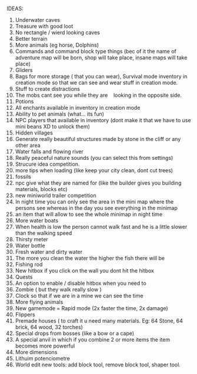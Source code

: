 IDEAS:
1. Underwater caves
2. Treasure with good loot
3. No rectangle / wierd looking caves
4. Better terrain
5. More animals (eg horse, Dolphins)
6. Commands and command block type things (bec of it the name of adventure map will be born, shop will take place, insane maps will take place)
7. Gliders
8. Bags for more storage ( that you can wear), 
Survival mode inventory in creation mode so that we can see and wear stuff in creation mode.
9. Stuff to create distractions
10. The mobs cant see you while they are    looking in the opposite side.
11. Potions 
12. All enchants available in inventory in creation mode 
13. Ability to pet animals (what... its fun)
14. NPC players that available in inventory (dont make it that we have to use mini beans XD to unlock them)
15. Hidden villages
16. Generate really beautiful structures made by stone in the cliff or any other area
17. Water falls and flowing river
18. Really peaceful nature sounds (you can select this from settings)
19. Strucure idea competition.
20. more tips when loading (like keep your city clean, dont cut trees)
21. fossils
22. npc give what they are named for (like the builder gives you building materials, blocks etc)
23. new miniworld trailer competition
24. In night time you can only see the area in the mini map where the persons see whereas in the day you see everything in the minimap
25. an item that will allow to see the whole minimap in night time
26. More water boats
27. When health is low the person cannot walk fast and he is a little slower than the walking speed
28. Thirsty meter
29. Water bottle
30. Fresh water and dirty water
31. The more you clean the water the higher the fish there will be
32. Fishing rod
33. New hitbox if you click on the wall you dont hit the hitbox
34. Quests
35. An option to enable / disable hitbox when you need to
36. Zombie ( but they walk really slow )
37. Clock so that if we are in a mine we can see the time
38. More flying animals
39. New gamemode = Rapid mode (2x faster the time, 2x damage)
40. Flippers
41. Premade houses ( to craft it u need many materials. Eg: 64 Stone, 64 brick, 64 wood, 32 torches)
42. Special drops from bosses (like a bow or a cape)
43. A special anvil in which if you combine 2 or more items the item becomes more powerful
44. More dimensions
45. Lithuim potenciometre
46. World edit new tools: add block tool, remove block tool, shaper tool.
